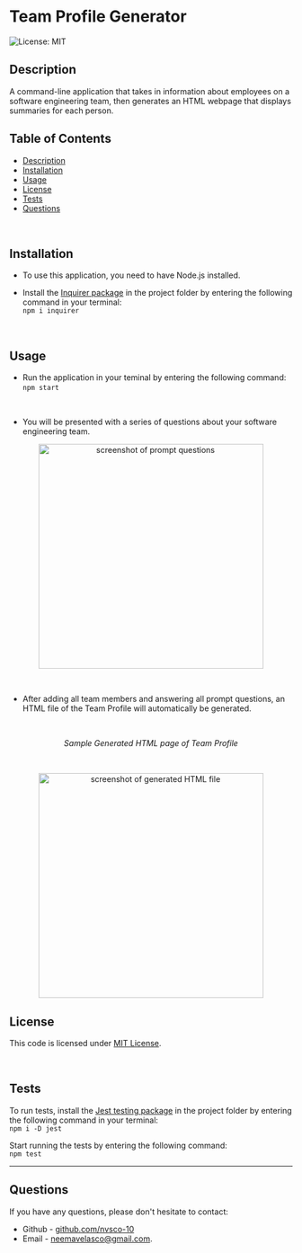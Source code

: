# Team Profile Generator
![License: MIT](https://img.shields.io/badge/License-MIT-yellow.svg) 

## Description

A command-line application that takes in information about employees on a software engineering team, then generates an HTML webpage that displays summaries for each person.

## Table of Contents
* [Description](#description)
* [Installation](#installation)
* [Usage](#usage)
* [License](#license)
* [Tests](#tests)
* [Questions](#questions)

<br>

## Installation

* To use this application, you need to have Node.js installed.

* Install the [Inquirer package](https://www.npmjs.com/package/inquirer) in the project folder by entering the following command in your terminal: <br> ```npm i inquirer``` <br> 

<br>

## Usage
* Run the application in your teminal by entering the following command: <br>
```npm start``` 
<br>

* You will be presented with a series of questions about your software engineering team.

<p align="center">
    <img src="./assets/img/questions.PNG" alt="screenshot of prompt questions" width="400px">
</p>
<br>

* After adding all team members and answering all prompt questions, an HTML file of the Team Profile will automatically be generated.

<br>
<p align="center">
    <i>Sample Generated HTML page of Team Profile</i>
</p>
<br>

<p align="center">
    <img src="assets/img/generatedHTML.PNG" alt="screenshot of generated HTML file" height="400px">
</p>

## License
This code is licensed under [MIT License](https://mit-license.org/).

<br>

## Tests
To run tests, install the [Jest testing package](https://www.npmjs.com/package/jest) in the project folder by entering the following command in your terminal: <br> ```npm i -D jest``` <br> 

Start running the tests by entering the following command: <br>
```npm test``` 
<br>

<hr>

## Questions
If you have any questions, please don't hesitate to contact:
 * Github - [github.com/nvsco-10](https://github.com/nvsco-10)
 * Email - neemavelasco@gmail.com.
